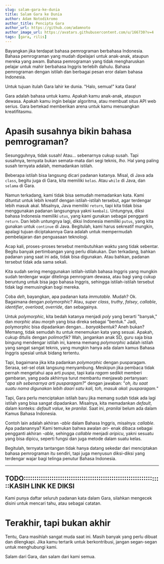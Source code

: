 ```yaml
---
slug: salam-gara-ke-dunia
title: Salam Gara ke Dunia
author: Adam Notodikromo
author_title: Pencipta Gara
author_url: https://github.com/adamnoto
author_image_url: https://avatars.githubusercontent.com/u/166730?v=4
tags: [gara, rilis]
---
```


Bayangkan jika terdapat bahasa pemrograman berbahasa Indonesia. Bahasa pemrograman yang mudah dipelajari untuk anak-anak, ataupun mereka yang awam. Bahasa pemrograman yang tidak mengharuskan pelajar untuk mahir berbahasa Inggris terlebih dahulu. Bahasa pemrograman dengan istilah dan berbagai pesan eror dalam bahasa Indonesia.

Untuk tujuan itulah Gara lahir ke dunia. "Halo, semua!" kata Gara!

Gara adalah bahasa untuk kamu. Apakah kamu anak-anak, ataupun dewasa. Apakah kamu ingin belajar algoritma, atau membuat situs API web serius. Gara bertekad memberikan arena untuk kamu menuangkan kreatifitasmu.

# Apasih susahnya bikin bahasa pemrograman?

Sesungguhnya, tidak susah! Atau... sebenarnya cukup susah. Tapi susahnya, ternyata bukan semata-mata dari segi teknis, _lho_. Hal yang paling susah ternyata adalah, memadankan istilah.

Beberapa istilah bisa langsung dicari padanan katanya. Misal, di Java ada `class`, begitu juga di Gara, kita memiliki `kelas`. Atau `while` di Java, dan `selama` di Gara.

Namun terkadang, kami tidak bisa semudah memadankan kata. Kami dituntut untuk lebih kreatif dengan istilah-istilah tersebut, agar terdengar lebih masuk akal. Misalnya, Java memiliki `return`, tapi kita tidak bisa menggunakan padanan langsungnya yakni `kembali`. Untungnya, diksi bahasa Indonesia memiliki `utus`, yang kami gunakan sebagai pengganti `return`. Dan lebih untungnya lagi, diksi Indonesia memiliki `putus`, yang kita gunakan untuk `continue` di Java. Begitulah, kami harus sekreatif mungkin, apalagi tujuan diciptakannya Gara adalah untuk mempermudah pembelajaran dan penguasaan teknologi.

Acap kali, proses-proses tersebut membutuhkan waktu yang tidak sebentar. Begitu banyak pertimbangan yang perlu dilakukan. Dan terkadang, bahkan padanan yang saat ini ada, tidak bisa digunakan. Atau bahkan, padanan tersebut tidak ada sama sekali.

Kita sudah sering menggunakan istilah-istilah bahasa Inggris yang mungkin sudah terdengar wajar ditelinga pemrogram dewasa, atau bagi yang cukup beruntung untuk bisa jago bahasa Inggris, sehingga istilah-istilah tersebut tidak lagi memusingkan bagi mereka.

Coba _deh_, bayangkan, apa padanan kata _immutable_. Mudah? Ok. Bagaimana dengan _polymorphic_? Atau, _super class_, _truthy_, _falsey_, _callable_, _identifier_, _overload_, _override_, dan sebagainya.

Untuk _polymorphic_, kita bedah katanya menjadi _poly_ yang berarti "banyak," dan _morphic_ atau _morph_ yang bisa direka sebagai "bentuk." Jadi, polymorphic bisa dipadankan dengan... _banyakbentuk_? Aneh bukan? Memang, tidak semudah itu untuk menemukan kata yang sesuai. Apakah, cukup ditulis dengan _polimorfik_? Wah, jangankan anak SD, guru saja bisa bingung mendengar istilah ini, karena memang _polymorphic_ adalah istilah yang sangat sangat teknis, yang mungkin hanya ada dalam kamus Bahasa Inggris spesial untuk bidang tertentu.

Tapi, bagaimana jika kita padankan _polymorphic_ dengan pusparagam. Serasa, sel-sel otak langsung menyambung. Meskipun jika pembaca tidak pernah mengetahui apa arti _puspa_, tapi kata _ragam_ sedikit memberi gambaran, yang pada akhirnya turut membantu menjawab pertanyaan: "_apa sih sebenarnya arti pusparagam?_" dengan jawaban: "_oh, itu saat suatu nama digunakan lebih daari satu kali, toh, masuk akal: pusparagam._"

Tapi, Gara perlu menciptakan istilah baru jika memang sudah tidak ada lagi istilah yang bisa sangat dipadankan. Misalnya, kita memadankan _default_, dalam konteks: _default value_, ke _pranilai_. Saat ini, _pranilai_ belum ada dalam Kamus Bahasa Indonesia.

Contoh lain adalah akhiran _-able_ dalam Bahasa Inggris, misalnya: _callable_. Apa padanannya? Kami temukan bahwa awalan _ari-_ enak dibaca sebagai pengganti akhiran _-able_, sehingga _callable_ menjadi _aripicu_, yakni sesuatu yang bisa dipicu, seperti fungsi dan juga metode dalam suatu kelas.

Begitulah, ternyata tantangan tidak hanya datang sekedar dari menciptakan bahasa pemrograman itu sendiri, tapi juga menyusun diksi-diksi yang terdengar wajar bagi telinga penutur Bahasa Indonesia.


-----------------------------------------------------------------------
TODO:::::::::::::::::::::::::::::::::::::::::::::::::::::::::::::::::KASIH LINK KE DIKSI
-----------------------------------------------------------------------

Kami punya daftar seluruh padanan kata dalam Gara, silahkan mengecek disini untuk mencari tahu, atau sebagai catatan.

# Terakhir, tapi bukan akhir

Tentu, Gara masihlah sangat muda saat ini. Masih banyak yang perlu dibuat dan dilengkapi. Jika kamu tertarik untuk berkontribusi, jangan segan-segan untuk menghubungi kami.

Salam dari Gara, dan salam dari kami semua.
